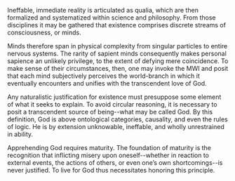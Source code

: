 Ineffable, immediate reality is articulated as qualia, which are then formalized and systematized within science and philosophy. From those disciplines it may be gathered that existence comprises discrete streams of consciousness, or minds.

Minds therefore span in physical complexity from singular particles to entire nervous systems. The rarity of sapient minds consequently makes personal sapience an unlikely privilege, to the extent of defying mere coincidence. To make sense of their circumstances, then, one may invoke the MWI and posit that each mind subjectively perceives the world-branch in which it eventually encounters and unifies with the transcendent love of God.

Any naturalistic justification for existence must presuppose some element of what it seeks to explain. To avoid circular reasoning, it is necessary to posit a transcendent source of being--what may be called God. By this definition, God is above ontological categories, causality, and even the rules of logic. He is by extension unknowable, ineffable, and wholly unrestrained in ability.

Apprehending God requires maturity. The foundation of maturity is the recognition that inflicting misery upon oneself--whether in reaction to external events, the actions of others, or even one’s own shortcomings--is never justified. To live for God thus necessitates honoring this principle.
